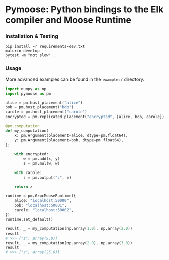 Pymoose: Python bindings to the Elk compiler and Moose Runtime
===============
### Installation & Testing
```
pip install -r requirements-dev.txt
maturin develop
pytest -m "not slow" .
```

### Usage
More advanced examples can be found in the `examples/` directory.

```python
import numpy as np
import pymoose as pm

alice = pm.host_placement("alice")
bob = pm.host_placement("bob")
carole = pm.host_placement("carole")
encrypted = pm.replicated_placement("encrypted", [alice, bob, carole])

@pm.computation
def my_computation(
    x: pm.Argument(placement=alice, dtype=pm.float64),
    y: pm.Argument(placement=bob, dtype=pm.float64),
):

    with encrypted:
        w = pm.add(x, y)
        z = pm.mul(w, w)

    with carole:
        z = pm.output("z", z)

    return z

runtime = pm.GrpcMooseRuntime({
    alice: "localhost:50000",
    bob: "localhost:50001",
    carole: "localhost:50002",
})
runtime.set_default()

result, _ = my_computation(np.array(1.0), np.array(2.0))
result
# >>> {"z": array(9.0)}
result, _ = my_computation(np.array(2.0), np.array(3.0))
result
# >>> {"z", array(25.0)}
```
